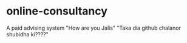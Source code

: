 # online-consultancy
A paid advising system
"How are you Jalis"
"Taka dia github chalanor shubidha ki????"

